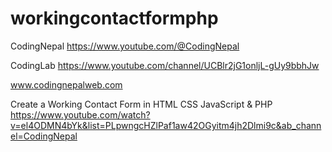 # workingcontactformphp

CodingNepal
https://www.youtube.com/@CodingNepal

CodingLab 
https://www.youtube.com/channel/UCBlr2jG1onljL-gUy9bbhJw

www.codingnepalweb.com

Create a Working Contact Form in HTML CSS JavaScript & PHP
https://www.youtube.com/watch?v=el4ODMN4bYk&list=PLpwngcHZlPaf1aw42OGyitm4jh2Dlmi9c&ab_channel=CodingNepal
